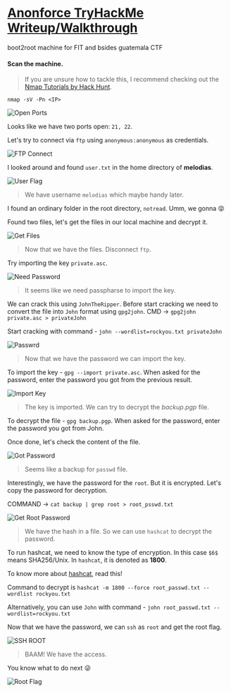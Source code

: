 # [Anonforce TryHackMe Writeup/Walkthrough][1]
boot2root machine for FIT and bsides guatemala CTF


#### Scan the machine.
> If you are unsure how to tackle this, I recommend checking out the [Nmap Tutorials by Hack Hunt][2].

`nmap -sV -Pn <IP>`

![Open Ports](images/open_ports.png)

Looks like we have two ports open: `21, 22`.

Let's try to connect via `ftp` using `anonymous:anonymous` as credentials.

![FTP Connect](images/ftp_connect.png)

I looked around and found `user.txt` in the home directory of **melodias**.

![User Flag](images/user_flag.png)
> We have username `melodias` which maybe handy later.

I found an ordinary folder in the root directory, `notread`. Umm, we gonna :stuck_out_tongue_closed_eyes:

Found two files, let's get the files in our local machine and decrypt it.

![Get Files](images/get_files.png)
> Now that we have the files. Disconnect `ftp`.

Try importing the key `private.asc`.

![Need Password](images/need_pass.png)
> It seems like we need passpharse to import the key.

We can crack this using `JohnTheRipper`. Before start cracking we need to convert the file into `John` format using `gpg2john`. CMD -> `gpg2john private.asc > privateJohn`

Start cracking with command - `john --wordlist=rockyou.txt privateJohn`

![Passwrd](images/get_pass.png)
> Now that we have the password we can import the key.

To import the key - `gpg --import private.asc`. When asked for the password, enter the password you got from the previous result.

![Import Key](images/import_key.png)
> The key is imported. We can try to decrypt the *backup.pgp* file.

To decrypt the file - `gpg backup.pgp`. When asked for the password, enter the password you got from John.

Once done, let's check the content of the file.

![Got Password](images/get_psswd.png)
> Seems like a backup for `passwd` file.

Interestingly, we have the password for the `root`. But it is encrypted. Let's copy the password for decryption.

COMMAND -> `cat backup | grep root > root_psswd.txt`

![Get Root Password](images/get_root_hash.png)
> We have the hash in a file. So we can use `hashcat` to decrypt the password.

To run hashcat, we need to know the type of encryption. In this case `$6$` means SHA256/Unix. In `hashcat`, it is denoted as **1800**.

To know more about [hashcat][3], read this!

Command to decrypt is `hashcat -m 1800 --force root_passwd.txt --wordlist rockyou.txt`

Alternatively, you can use `John` with command - `john root_passwd.txt --wordlist=rockyou.txt`

Now that we have the password, we can `ssh` as `root` and get the root flag.

![SSH ROOT](images/ssh_root.png)
> BAAM! We have the access.

You know what to do next :stuck_out_tongue_winking_eye:

![Root Flag](images/root_flag.png)


[1]: https://tryhackme.com/room/bsidesgtanonforce
[2]: https://www.hackhunt.in/search/label/Nmaps
[3]: https://hashcat.net/wiki/doku.php?id=hashcat
